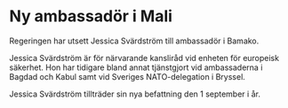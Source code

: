# Ny ambassadör i Mali

Regeringen har utsett Jessica Svärdström till ambassadör i Bamako.

Jessica Svärdström är för närvarande kansliråd vid enheten för europeisk säkerhet. Hon har tidigare bland annat tjänstgjort vid ambassaderna i Bagdad och Kabul samt vid Sveriges NATO-delegation i Bryssel.

Jessica Svärdström tillträder sin nya befattning den 1 september i år.
